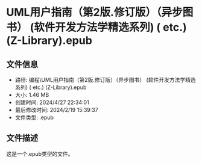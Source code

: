 ﻿# UML用户指南（第2版.修订版）（异步图书） (软件开发方法学精选系列) ( etc.) (Z-Library).epub

## 文件信息
- 路径: 编程\UML用户指南（第2版.修订版）（异步图书） (软件开发方法学精选系列) ( etc.) (Z-Library).epub
- 大小: 1.46 MB
- 创建时间: 2024/4/27 22:34:01
- 最后修改时间: 2024/2/19 15:39:37
- 文件类型: .epub

## 文件描述
这是一个.epub类型的文件。

